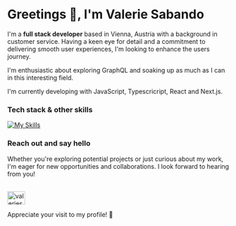 <h1 align="left">Greetings 👋,  I'm Valerie Sabando</h1>

I'm a <b>full stack developer</b> based in Vienna, Austria with a background in customer service. Having a keen eye for detail and a commitment to delivering smooth user experiences, I'm looking to enhance the users journey.

I'm enthusiastic about exploring GraphQL and soaking up as much as I can in this interesting field.

I'm currently developing with JavaScript, Typescricript, React and Next.js. 

<h3>Tech stack & other skills</h3>


[![My Skills](https://skillicons.dev/icons?i=javascript,typescript,nodejs,react,css,html,figma,tailwind&theme=light)](https://skillicons.dev)



<h3>Reach out and say hello</h3>
Whether you're exploring potential projects or just curious about my work, I'm eager for new opportunities and collaborations. I look forward to hearing from you!
<br/>
<br/>
<p>

<a href="linkedin.com/in/valerie-sabando" target="blank"><img align="center" src="https://raw.githubusercontent.com/rahuldkjain/github-profile-readme-generator/master/src/images/icons/Social/linked-in-alt.svg" alt="valeriesabando" height="30" width="40" /></a>
</p>

Appreciate your visit to my profile! 🌟




  
